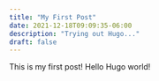 ```yaml
---
title: "My First Post"
date: 2021-12-18T09:09:35-06:00
description: "Trying out Hugo..."
draft: false
---
```

This is my first post! Hello Hugo world!
